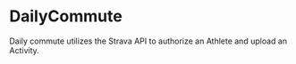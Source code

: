 # DailyCommute

Daily commute utilizes the Strava API to authorize an Athlete and upload an Activity.
